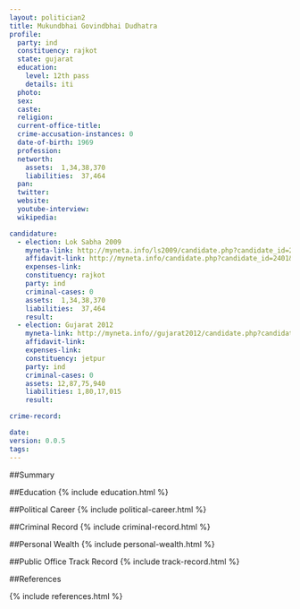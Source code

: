 ```yaml
---
layout: politician2
title: Mukundbhai Govindbhai Dudhatra
profile: 
  party: ind
  constituency: rajkot
  state: gujarat
  education: 
    level: 12th pass
    details: iti
  photo: 
  sex: 
  caste: 
  religion: 
  current-office-title: 
  crime-accusation-instances: 0
  date-of-birth: 1969
  profession: 
  networth: 
    assets:  1,34,38,370
    liabilities:  37,464
  pan: 
  twitter: 
  website: 
  youtube-interview: 
  wikipedia: 

candidature: 
  - election: Lok Sabha 2009
    myneta-link: http://myneta.info/ls2009/candidate.php?candidate_id=2401
    affidavit-link: http://myneta.info/candidate.php?candidate_id=2401&scan=original
    expenses-link: 
    constituency: rajkot 
    party: ind
    criminal-cases: 0
    assets:  1,34,38,370
    liabilities:  37,464
    result:  
  - election: Gujarat 2012
    myneta-link: http://myneta.info//gujarat2012/candidate.php?candidate_id=1348
    affidavit-link: 
    expenses-link: 
    constituency: jetpur 
    party: ind
    criminal-cases: 0
    assets: 12,87,75,940
    liabilities: 1,80,17,015
    result:  

crime-record: 

date: 
version: 0.0.5
tags: 
---
```

##Summary


##Education
{% include education.html %}


##Political Career
{% include political-career.html %}


##Criminal Record
{% include criminal-record.html %}


##Personal Wealth
{% include personal-wealth.html %}


##Public Office Track Record
{% include track-record.html %}


##References


{% include references.html %}